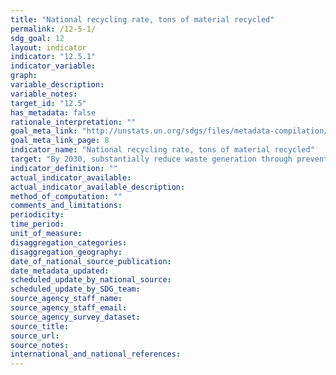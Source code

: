 ```yaml
---
title: "National recycling rate, tons of material recycled"
permalink: /12-5-1/
sdg_goal: 12
layout: indicator
indicator: "12.5.1"
indicator_variable: 
graph: 
variable_description: 
variable_notes: 
target_id: "12.5"
has_metadata: false
rationale_interpretation: ""
goal_meta_link: "http://unstats.un.org/sdgs/files/metadata-compilation/Metadata-Goal-12.pdf"
goal_meta_link_page: 8
indicator_name: "National recycling rate, tons of material recycled"
target: "By 2030, substantially reduce waste generation through prevention, reduction, recycling and reuse."
indicator_definition: ""
actual_indicator_available: 
actual_indicator_available_description: 
method_of_computation: ""
comments_and_limitations: 
periodicity: 
time_period: 
unit_of_measure: 
disaggregation_categories: 
disaggregation_geography: 
date_of_national_source_publication: 
date_metadata_updated: 
scheduled_update_by_national_source: 
scheduled_update_by_SDG_team: 
source_agency_staff_name: 
source_agency_staff_email: 
source_agency_survey_dataset: 
source_title: 
source_url: 
source_notes: 
international_and_national_references: 
---
```


